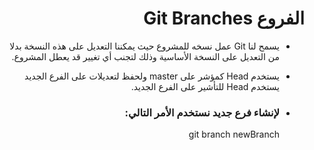 <div dir = rtl > 
  
 <h1>   الفروع Git Branches
  </h1> 


</p>
   
   <ul>
  <li> 
<p>    يسمح لنا Git عمل نسخه ‏‏للمشروع ‏حيث يمكننا التعديل على هذه النسخة بدلا من التعديل على النسخة الأساسية وذلك لتجنب ‏أي تغيير قد يعطل المشروع.
</p></li>
  <li>
   <p>يستخدم Head كمؤشر على master ولحفظ لتعديلات على الفرع الجديد يستخدم Head للتأشير على الفرع الجديد. </P>
  </li>
  
  
 <li>
    <h3>‏لإنشاء فرع جديد نستخدم الأمر التالي:
 </h3>
   <p> git branch newBranch
  </p>

  </li>
</ul>
   


  </dir >
